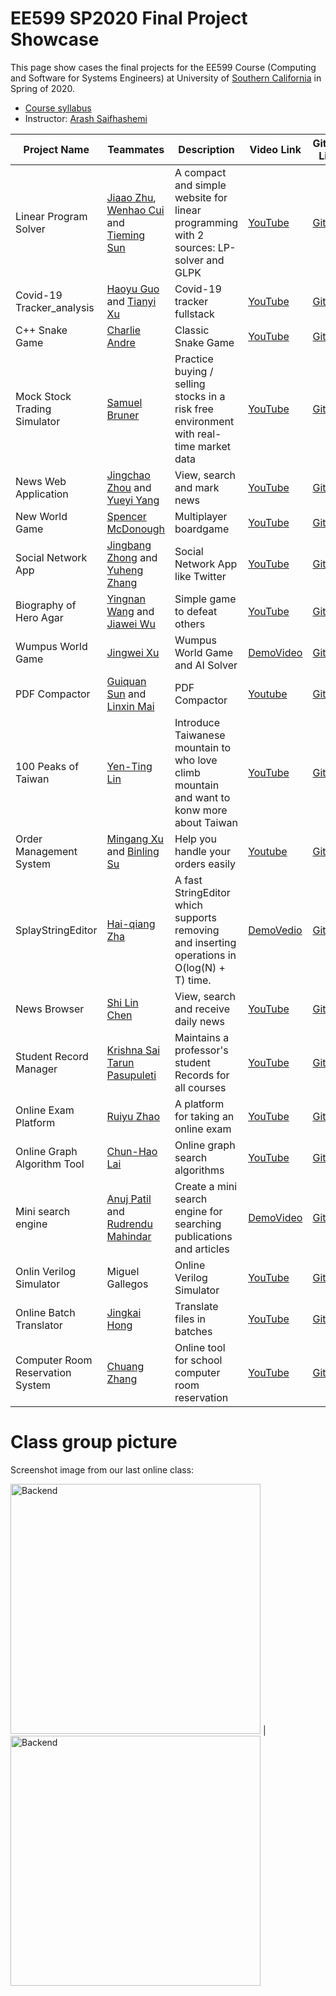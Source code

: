 # EE599 SP2020 Final Project Showcase

This page show cases the final projects for the EE599 Course (Computing and Software for Systems Engineers) at University of [Southern California](http://usc.edu/) in Spring of 2020.

- [Course syllabus](https://raw.githubusercontent.com/ourarash/EE599_SP2020_Final_Project/master/syllabus.pdf)
- Instructor: [Arash Saifhashemi](https://www.linkedin.com/in/ourarash/) 

|Project Name| Teammates | Description |Video Link|Github Link|
| --- | --- | --- | --- | --- |
|Linear Program Solver | [Jiaao Zhu](https://www.linkedin.com/in/jiaao-zhu-553145195/), [Wenhao Cui](https://www.linkedin.com/in/wenhao-cui-066b4a175/) and [Tieming Sun](https://www.linkedin.com/in/tieming-sun-144272128/) |A compact and simple website for linear programming with 2 sources: LP-solver and GLPK| [YouTube](https://youtu.be/nOh51QsuuGI)|[Github](https://github.com/suntietie/LinearProgram_Solver) |
| Covid-19 Tracker_analysis | [Haoyu Guo](https://www.linkedin.com/in/haoyu-guo-9a4768179/) and [Tianyi Xu](https://www.linkedin.com/in/%E5%A4%A9%E7%BE%BF-%E5%BE%90-83a272194/) | Covid-19 tracker fullstack | [YouTube](https://www.youtube.com/watch?v=HiZ4z87VUSY&t=64s)|[Github](https://github.com/guohaoyu110/COVID-19_tracker_analysis) |
| C++ Snake Game | [Charlie Andre](https://www.linkedin.com/in/charlie-andre-748b5197/) | Classic Snake Game | [YouTube](https://www.youtube.com/watch?v=q1sGrCArmp4) | [Github](https://github.com/candre97/Snake) |
| Mock Stock Trading Simulator | [Samuel Bruner](https://www.linkedin.com/in/samuelbruner/) | Practice buying / selling stocks in a risk free environment with real-time market data | [YouTube](https://youtu.be/WHd30ijnD-U) | [Github](https://github.com/brunersj/EE599_Project) |
| News Web Application | [Jingchao Zhou](https://www.linkedin.com/in/jingchao-zhou-a0b09a198/) and [Yueyi Yang](https://www.linkedin.com/in/%E6%9C%88%E4%BB%AA-%E6%9D%A8-4b0302193/) | View, search and mark news | [YouTube](https://www.youtube.com/watch?v=oOPrbqfKE9Y&t=127s)|[Github](https://github.com/JingchaoZhou/Web-News-Project) |
| New World Game | [Spencer McDonough](https://www.linkedin.com/in/spencer-mcdonough/) | Multiplayer boardgame | [YouTube](https://youtu.be/OT_Ji8IMt7c)|[Github](https://github.com/smcd253/new-world) |
| Social Network App | [Jingbang Zhong](https://www.linkedin.com/in/jingbanz/) and [Yuheng Zhang](https://www.linkedin.com/in/yuheng-zhang-176b9a197) | Social Network App like Twitter  | [YouTube](https://youtu.be/xT4uTTYC0Bk)|[Github](https://github.com/Yuheng-Zhang/Social-Network-App) |
| Biography of Hero Agar | [Yingnan Wang](https://www.linkedin.com/in/yingnan-wang-649687148/) and [Jiawei Wu](https://www.linkedin.com/in/jiawei-wu-ba851514a/) | Simple game to defeat others | [YouTube](https://www.youtube.com/watch?v=DdsqrOJ5ep0&feature=youtu.be) | [Github](https://github.com/YingnanWang-Ray/EE599_Final_Project.git) |
| Wumpus World Game | [Jingwei Xu](https://www.linkedin.com/in/jingwei-xu-b323a0142/) | Wumpus World Game and AI Solver | [DemoVideo](https://drive.google.com/file/d/16nJCve9l4DEpJHcx8u0dtHy43jjoZFYl/view?usp=sharing) | [Github](https://github.com/jingweixu3/wumpus_sv) | 
| PDF Compactor | [Guiquan Sun](https://www.linkedin.com/in/guiquan-sun-441399181/) and [Linxin Mai](https://www.linkedin.com/in/linxin-mai/) | PDF Compactor | [Youtube](https://www.youtube.com/watch?v=6Zd7mUN6C9A&feature=youtu.be) | [Github](https://github.com/guiquansun/PDF-Compactor) |
|100 Peaks of Taiwan|[Yen-Ting Lin](linkedin.com/in/yen-ting-lin-8b2571159)| Introduce Taiwanese mountain to who love climb mountain and want to konw more about Taiwan|[YouTube](https://www.youtube.com/watch?v=_F54roA_pxI&feature=youtu.be)|[Github](https://github.com/linyenting365/100PeaksOfTaiwan)|
| Order Management System | [Mingang Xu](https://www.linkedin.com/in/mingang-xu-330246159/) and [Binling Su](https://www.linkedin.com/in/binling-su-0281b0191/) | Help you handle your orders easily | [Youtube](https://www.youtube.com/watch?v=KWPD5X_TJEg) | [Github](https://github.com/Rothaxe/my_order_system) |
|SplayStringEditor|[Hai-qiang Zha](https://www.linkedin.com/in/haiqiang-zha-b04169ab/)| A fast StringEditor which supports removing and inserting operations in O(log(N) + T) time.|[DemoVedio](https://drive.google.com/open?id=1_2dbQ1lbmMQBpxbphpiCMT_cMbfsLvzh)|[Github](https://github.com/SnowmanCharles/string-editor-splay-rope.git)|
| News Browser | [Shi Lin Chen](https://www.linkedin.com/in/shi-lin-ben-chen-98669a16b/) | View, search and receive daily news | [YouTube](https://www.youtube.com/watch?v=bYj5a5SZ_Xs) | [Github](https://github.com/linchen1010/News-Browser) | 
| Student Record Manager | [Krishna Sai Tarun Pasupuleti](https://www.linkedin.com/in/krishnasaitarun/) | Maintains a professor's student Records for all courses | [YouTube](https://youtu.be/HfpnjfPqqt0)|[Github](https://github.com/KrishnaSaiTarun/StudentRecordManager) |
|Online Exam Platform|[Ruiyu Zhao](https://www.linkedin.com/in/ruiyu-zhao-358291192/)| A platform for taking an online exam |[YouTube](https://youtu.be/YQE-6n_fArc)|[Github](https://github.com/ruiyuzha/online-exam-project)|
|Online Graph Algorithm Tool|[Chun-Hao Lai](https://www.linkedin.com/in/chun-hao-lai-11324a192/)| Online graph search algorithms |[YouTube](https://youtu.be/qIWJfyt2Sog)|[Github](https://github.com/ja841014/EE599_Project.git)|
|Mini search engine|[Anuj Patil](https://www.linkedin.com/in/anuj-patil/) and [Rudrendu Mahindar](https://www.linkedin.com/in/rudrendu-mahindar/)| Create a mini search engine for searching publications and articles|[DemoVideo](https://drive.google.com/open?id=1Uo7F7tYOvzvR2rNhliaYocJNr7lWBjb7)|[Github](https://github.com/anujp10/qt_search_engine)|
|Onlin Verilog Simulator|Miguel Gallegos|Online Verilog Simulator|[YouTube](https://youtu.be/r3UO0o8gHs0)|[Github](https://github.com/Mgalleg/VerilogSimulator)|
| Online Batch Translator | [Jingkai Hong](https://www.linkedin.com/in/jingkai-hong-08a25a1a9/) | Translate files in batches  | [YouTube](https://youtu.be/Y8fFQSEkSaY)|[Github](https://github.com/jingkaih/EE599Proj.git) |
| Computer Room Reservation System | [Chuang Zhang](https://www.linkedin.com/feed/) | Online tool for school computer room reservation| [YouTube](https://www.youtube.com/watch?v=xHUA8okXR1c)|[Github](https://github.com/zhang929292/599proj) |


# Class group picture

Screenshot image from our last online class:

 <img alt="Backend" src="https://raw.githubusercontent.com/ourarash/EE599_SP2020_Final_Project/master/lastClass1.png" width="400"> | <img alt="Backend" src="https://raw.githubusercontent.com/ourarash/EE599_SP2020_Final_Project/master/lastClass2.png" width="400"> 


